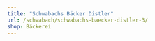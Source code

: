 ```yaml
---
title: "Schwabachs Bäcker Distler"
url: /schwabach/schwabachs-baecker-distler-3/
shop: Bäckerei
---
```

